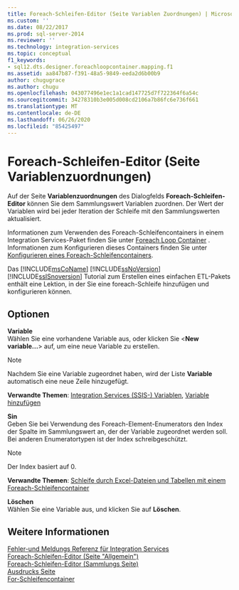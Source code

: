 ```yaml
---
title: Foreach-Schleifen-Editor (Seite Variablen Zuordnungen) | Microsoft-Dokumentation
ms.custom: ''
ms.date: 08/22/2017
ms.prod: sql-server-2014
ms.reviewer: ''
ms.technology: integration-services
ms.topic: conceptual
f1_keywords:
- sql12.dts.designer.foreachloopcontainer.mapping.f1
ms.assetid: aa847b87-f391-48a5-9849-eeda2d6b00b9
author: chugugrace
ms.author: chugu
ms.openlocfilehash: 043077496e1ec1a1cad147725d7f722364f6a54c
ms.sourcegitcommit: 34278310b3e005d008cd2106a7b86fc6e736f661
ms.translationtype: MT
ms.contentlocale: de-DE
ms.lasthandoff: 06/26/2020
ms.locfileid: "85425497"
---
```

# <a name="foreach-loop-editor-variable-mappings-page"></a>Foreach-Schleifen-Editor (Seite Variablenzuordnungen)
  Auf der Seite **Variablenzuordnungen** des Dialogfelds **Foreach-Schleifen-Editor** können Sie dem Sammlungswert Variablen zuordnen. Der Wert der Variablen wird bei jeder Iteration der Schleife mit den Sammlungswerten aktualisiert.  
  
 Informationen zum Verwenden des Foreach-Schleifencontainers in einem Integration Services-Paket finden Sie unter [Foreach Loop Container](control-flow/foreach-loop-container.md) . Informationen zum Konfigurieren dieses Containers finden Sie unter [Konfigurieren eines Foreach-Schleifencontainers](../../2014/integration-services/configure-a-foreach-loop-container.md).  
  
 Das [!INCLUDE[msCoName](../includes/msconame-md.md)] [!INCLUDE[ssNoVersion](../includes/ssnoversion-md.md)] [!INCLUDE[ssISnoversion](../includes/ssisnoversion-md.md)] Tutorial zum Erstellen eines einfachen ETL-Pakets enthält eine Lektion, in der Sie eine foreach-Schleife hinzufügen und konfigurieren können.  
  
## <a name="options"></a>Optionen  
 **Variable**  
 Wählen Sie eine vorhandene Variable aus, oder klicken Sie \<**New variable...**> auf, um eine neue Variable zu erstellen.  
  
> [!NOTE]  
>   Nachdem Sie eine Variable zugeordnet haben, wird der Liste **Variable** automatisch eine neue Zeile hinzugefügt.  
  
 **Verwandte Themen**: [Integration Services &#40;SSIS-&#41; Variablen](integration-services-ssis-variables.md), [Variable hinzufügen](../../2014/integration-services/add-variable.md)  
  
 **Sin**  
 Geben Sie bei Verwendung des Foreach-Element-Enumerators den Index der Spalte im Sammlungswert an, der der Variable zugeordnet werden soll. Bei anderen Enumeratortypen ist der Index schreibgeschützt.  
  
> [!NOTE]  
>  Der Index basiert auf 0.  
  
 **Verwandte Themen**: [Schleife durch Excel-Dateien und Tabellen mit einem Foreach-Schleifencontainer](control-flow/loop-through-excel-files-and-tables-by-using-a-foreach-loop-container.md)  
  
 **Löschen**  
 Wählen Sie eine Variable aus, und klicken Sie auf **Löschen**.  
  
## <a name="see-also"></a>Weitere Informationen  
 [Fehler-und Meldungs Referenz für Integration Services](../../2014/integration-services/integration-services-error-and-message-reference.md)   
 [Foreach-Schleifen-Editor &#40;Seite "Allgemein"&#41;](general-page-of-integration-services-designers-options.md)   
 [Foreach-Schleifen-Editor &#40;Sammlungs Seite&#41;](../../2014/integration-services/foreach-loop-editor-collection-page.md)   
 [Ausdrucks Seite](expressions/expressions-page.md)   
 [For-Schleifencontainer](control-flow/for-loop-container.md)  
  
  
